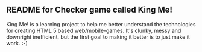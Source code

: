 README for Checker game called King Me!
---------------------------------------

King Me! is a learning project to help me better understand the technologies for creating HTML 5 based web/mobile-games. It's clunky, messy and downright inefficient, but the first goal to making it better is to just make it work. :-)